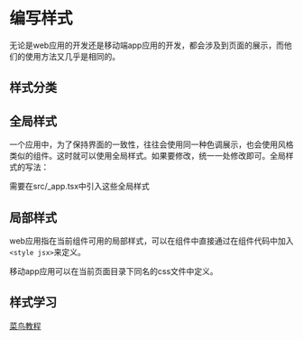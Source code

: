 # 编写样式

无论是web应用的开发还是移动端app应用的开发，都会涉及到页面的展示，而他们的使用方法又几乎是相同的。

## 样式分类

## 全局样式

一个应用中，为了保持界面的一致性，往往会使用同一种色调展示，也会使用风格类似的组件。这时就可以使用全局样式。如果要修改，统一一处修改即可。全局样式的写法：

需要在src/_app.tsx中引入这些全局样式

## 局部样式

web应用指在当前组件可用的局部样式，可以在组件中直接通过在组件代码中加入`<style jsx>`来定义。

移动app应用可以在当前页面目录下同名的css文件中定义。

## 样式学习

[菜鸟教程](https://www.runoob.com/css/css-tutorial.html)
